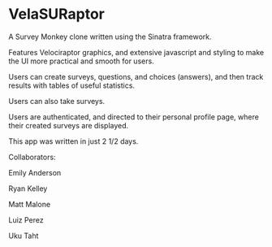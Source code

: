 VelaSURaptor
============

A Survey Monkey clone written using the Sinatra framework. 

Features Velociraptor graphics, and extensive javascript and styling to make the UI more practical and smooth for users.

Users can create surveys, questions, and choices (answers), and then track results with tables of useful statistics. 

Users can also take surveys.

Users are authenticated, and directed to their personal profile page, where their created surveys are displayed. 

This app was written in just 2 1/2 days.


Collaborators:

Emily Anderson

Ryan Kelley

Matt Malone

Luiz Perez

Uku Taht



